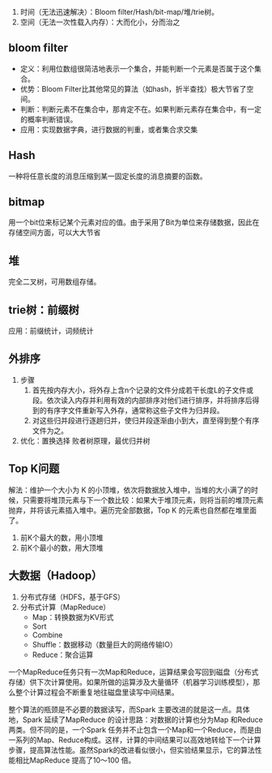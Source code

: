 1. 时间（无法迅速解决）：Bloom filter/Hash/bit-map/堆/trie树。
2. 空间（无法一次性载入内存）：大而化小，分而治之

## bloom filter

- 定义：利用位数组很简洁地表示一个集合，并能判断一个元素是否属于这个集合。
- 优势：Bloom Filter比其他常见的算法（如hash，折半查找）极大节省了空间。
- 判断：判断元素不在集合中，那肯定不在。如果判断元素存在集合中，有一定的概率判断错误。
- 应用：实现数据字典，进行数据的判重，或者集合求交集

## Hash

一种将任意长度的消息压缩到某一固定长度的消息摘要的函数。

## bitmap

用一个bit位来标记某个元素对应的值。由于采用了Bit为单位来存储数据，因此在存储空间方面，可以大大节省

## 堆

完全二叉树，可用数组存储。

## trie树：前缀树

应用：前缀统计，词频统计

## 外排序

1. 步骤
	1. 首先按内存大小，将外存上含n个记录的文件分成若干长度L的子文件或段。依次读入内存并利用有效的内部排序对他们进行排序，并将排序后得到的有序字文件重新写入外存，通常称这些子文件为归并段。
	2. 对这些归并段进行逐趟归并，使归并段逐渐由小到大，直至得到整个有序文件为之。
2. 优化：置换选择 败者树原理，最优归并树

## Top K问题

解法：维护一个大小为 K 的小顶堆，依次将数据放入堆中，当堆的大小满了的时候，只需要将堆顶元素与下一个数比较：如果大于堆顶元素，则将当前的堆顶元素抛弃，并将该元素插入堆中。遍历完全部数据，Top K 的元素也自然都在堆里面了。

1. 前K个最大的数，用小顶堆
2. 前K个最小的数，用大顶堆

## 大数据（Hadoop）

1. 分布式存储（HDFS，基于GFS）
2. 分布式计算（MapReduce）
    - Map：转换数据为KV形式
    - Sort
    - Combine
    - Shuffle：数据移动（数量巨大的网络传输IO）
    - Reduce：聚合运算

一个MapReduce任务只有一次Map和Reduce，运算结果会写回到磁盘（分布式存储）供下次计算使用。如果所做的运算涉及大量循环（机器学习训练模型），那么整个计算过程会不断重复地往磁盘里读写中间结果。

整个算法的瓶颈是不必要的数据读写，而Spark 主要改进的就是这一点。具体地，Spark 延续了MapReduce 的设计思路：对数据的计算也分为Map 和Reduce 两类。但不同的是，一个Spark 任务并不止包含一个Map和一个Reduce，而是由一系列的Map、Reduce构成。这样，计算的中间结果可以高效地转给下一个计算步骤，提高算法性能。虽然Spark的改进看似很小，但实验结果显示，它的算法性能相比MapReduce 提高了10～100 倍。